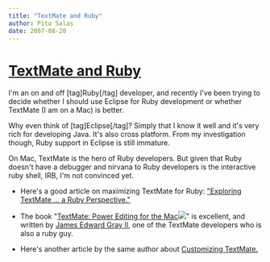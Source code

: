 ```yaml
---
title: "TextMate and Ruby"
author: Pito Salas
date: 2007-08-20
---
```

# [TextMate and Ruby](None)




I'm an on and off [tag]Ruby[/tag] developer, and recently I've been trying to
decide whether I should use Eclipse for Ruby development or whether TextMate
(I am on a Mac) is better.

Why even think of [tag]Eclipse[/tag]? Simply that I know it well and it's very
rich for developing Java. It's also cross platform. From my investigation
though, Ruby support in Eclipse is still immature.

On Mac, TextMate is the hero of Ruby developers. But given that Ruby doesn't
have a debugger and nirvana to Ruby developers is the interactive ruby shell,
IRB, I'm not convinced yet.

  * Here's a good article on maximizing TextMate for Ruby: ["Exploring TextMate … a Ruby Perspective."](<http://www.lukeredpath.co.uk/2006/10/30/exploring-textmate-a-ruby-perspective>)

  * The book "[TextMate: Power Editing for the Mac](<http://www.amazon.com/gp/product/097873923X?ie=UTF8&tag=blogbridge-20&linkCode=as2&camp=1789&creative=9325&creativeASIN=097873923X>)![](http://www.assoc-amazon.com/e/ir?t=blogbridge-20&l=as2&o=1&a=097873923X)" is excellent, and written by [James Edward Gray II](<http://www.amazon.com/gp/pdp/profile/AP1Y9A6HE6JCJ/ref=cm_blog_dp_pdp/105-0747119-0187614>), one of the TextMate developers who is also a ruby guy.

  * Here's another article by the same author about [Customizing TextMate.](<http://www.macdevcenter.com/lpt/a/6983.>)


